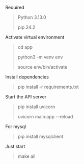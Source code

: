 Required
> Python 3.13.0
> 
> pip 24.2

Activate virtual environment
>cd app
> 
>python3 -m venv env
>
>source env/bin/activate
 
Install dependencies
>pip install -r requirements.txt

Start the API server
>pip install uvicorn
> 
>uvicorn main:app --reload

For mysql
>pip install mysqlclient

Just start
>make all